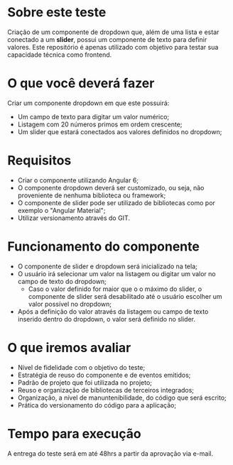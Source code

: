 # Sobre este teste
Criação de um componente de dropdown que, além de uma lista e estar conectado a um **slider**, possui um componente de texto para definir valores. Este repositório é apenas utilizado com objetivo para testar sua capacidade técnica como frontend.

# O que você deverá fazer

Criar um componente dropdown em que este possuirá: 

- Um campo de texto para digitar um valor numérico;
- Listagem com 20 números primos em ordem crescente;
- Um slider que estará conectados aos valores definidos no dropdown;

# Requisitos

- Criar o componente utilizando Angular 6;
- O componente dropdown deverá ser customizado, ou seja, não proveniente de nenhuma biblioteca ou framework;
- O componente de slider pode ser utilizado de bibliotecas como por exemplo o "Angular Material";
- Utilizar versionamento através do GIT.

# Funcionamento do componente

- O componente de slider e dropdown será inicializado na tela;
- O usuário irá selecionar um valor na listagem ou digitar um valor no campo de texto do dropdown;
  - Caso o valor definido for maior que o o máximo do slider, o componente de slider será desabilitado até o usuário escolher um valor possível no dropdown;
- Após a definição do valor através da listagem ou campo de texto inserido dentro do dropdown, o valor será definido no slider.

# O que iremos avaliar

- Nível de fidelidade com o objetivo do teste;
- Estratégia de reuso do componente e de eventos emitidos;
- Padrão de projeto que foi utilizada no projeto;
- Reuso e organização de bibliotecas de terceiros integrados;
- Organização, a nível de manuntenibilidade, do código que será escrito;
- Prática do versionamento do código para a aplicação;

# Tempo para execução
A entrega do teste será em até 48hrs a partir da aprovação via e-mail.
